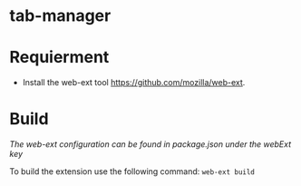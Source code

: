 # tab-manager

# Requierment

- Install the web-ext tool https://github.com/mozilla/web-ext.

# Build

_The web-ext configuration can be found in package.json under the webExt key_

To build the extension use the following command: `web-ext build`
